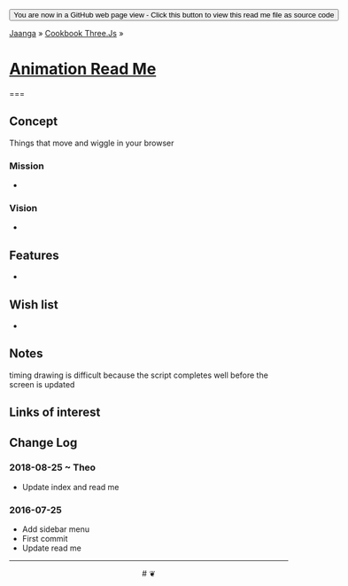 <span style=display:none; >
[You are now in a GitHub source code view - click this link to view this read me file as a web page]
( http://jaanga.github.io/cookbook-threejs/examples/animation/ "View file as a web page." ) </span>
<input onclick=window.location.href='https://github.com/jaanga/jaanga.github.io/tree/master/cookbook-threejs/examples/animation/'; type=button  value='You are now in a GitHub web page view - Click this button to view this read me file as source code' />

[Jaanga]( http://jaanga.github.io ) » [Cookbook Three.Js]( http://jaanga.github.io/cookbook-threejs/ ) »


# [Animation Read Me]( index.html#readme.md )
===

## Concept

Things that move and wiggle in your browser

### Mission

*

### Vision

*

## Features

*

## Wish list

*

## Notes

timing drawing is difficult because the script completes well before the screen is updated


## Links of interest



## Change Log

### 2018-08-25 ~ Theo

* Update index and read me


### 2016-07-25

* Add sidebar menu
* First commit
* Update read me


***

<center title="dingbat" >
# <a href=javascript:window.scrollTo(0,0); style=text-decoration:none; > ❦ </a>
</center>